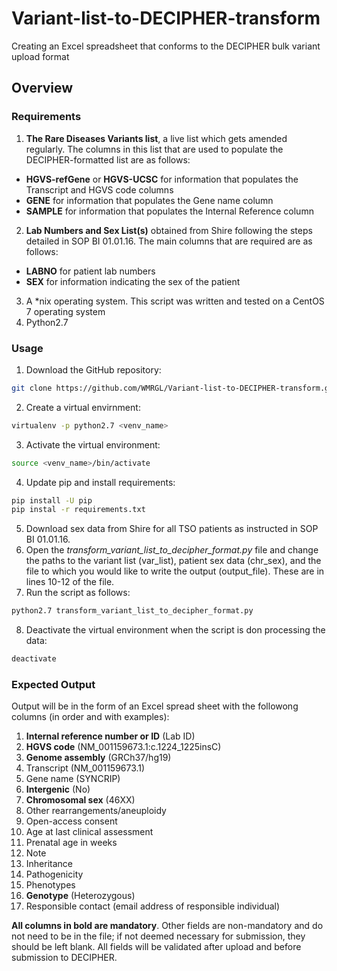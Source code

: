 # Variant-list-to-DECIPHER-transform
Creating an Excel spreadsheet that conforms to the DECIPHER bulk variant upload format

## Overview
### Requirements

1. **The Rare Diseases Variants list**, a live list which gets amended regularly. The columns in this list that are used to populate the DECIPHER-formatted list are as follows:

  *	**HGVS-refGene** or **HGVS-UCSC**  for information that populates the Transcript and HGVS code columns
  *	**GENE** for information that populates the Gene name column
  *	**SAMPLE** for information that populates the Internal Reference column
  
2. **Lab Numbers and Sex List(s)** obtained from Shire following the steps detailed in SOP BI 01.01.16. The main columns that are required are as follows:

  * **LABNO** for patient lab numbers
  * **SEX** for information indicating the sex of the patient

3. A \*nix operating system. This script was written and tested on a CentOS 7 operating system
4. Python2.7
  
### Usage
1. Download the GitHub repository:
```bash
git clone https://github.com/WMRGL/Variant-list-to-DECIPHER-transform.git
```
2. Create a virtual envirnment:
```bash
virtualenv -p python2.7 <venv_name>
```
3. Activate the virtual environment:
```bash
source <venv_name>/bin/activate
```
4. Update pip and install requirements:
```bash
pip install -U pip
pip instal -r requirements.txt
```
5. Download sex data from Shire for all TSO patients as instructed in SOP BI 01.01.16.
6. Open the *transform_variant_list_to_decipher_format.py* file and change the paths to the variant list (var_list), patient sex data (chr_sex), and the file to which you would like to write the output (output_file). These are in lines 10-12 of the file. 
7. Run the script as follows:
```bash
python2.7 transform_variant_list_to_decipher_format.py
```
8. Deactivate the virtual environment when the script is don processing the data:
```bash
deactivate
```

### Expected Output
Output will be in the form of an Excel spread sheet with the followong columns (in order and with examples):

1.	**Internal reference number or ID** (Lab ID)
2.	**HGVS code** (NM_001159673.1:c.1224_1225insC)
3.	**Genome assembly** (GRCh37/hg19)
4.	Transcript (NM_001159673.1)
5.	Gene name (SYNCRIP)
6.	**Intergenic** (No)
7.	**Chromosomal sex** (46XX)
8.	Other rearrangements/aneuploidy
9.	Open-access consent
10.	Age at last clinical assessment
11.	Prenatal age in weeks
12.	Note
13.	Inheritance
14.	Pathogenicity
15.	Phenotypes
16.	**Genotype** (Heterozygous)
17.	Responsible contact (email address of responsible individual)

**All columns in bold are mandatory**. Other fields are non-mandatory and do not need to be in the file; if not deemed necessary for submission, they should be left blank. All fields will be validated after upload and before submission to DECIPHER.

